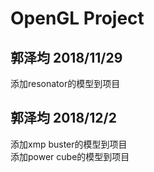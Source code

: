 # OpenGL Project
## 郭泽均 2018/11/29
添加resonator的模型到项目

## 郭泽均 2018/12/2
添加xmp buster的模型到项目</br>
添加power cube的模型到项目